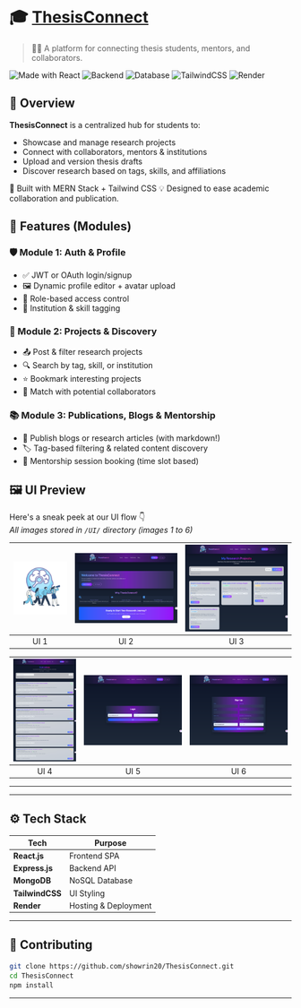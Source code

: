 # 🎓 [ThesisConnect](https://docs.google.com/document/d/1C-v7He-nDQgbw6lyI3BAR52A98BQpnWWdbkWAWkjkrk/edit?usp=sharing)

> 👩‍💻 A platform for connecting thesis students, mentors, and collaborators.

![Made with React](https://img.shields.io/badge/Frontend-React.js-blue?style=flat-square\&logo=react)
![Backend](https://img.shields.io/badge/Backend-Express.js-lightgrey?style=flat-square\&logo=express)
![Database](https://img.shields.io/badge/Database-MongoDB-green?style=flat-square\&logo=mongodb)
![TailwindCSS](https://img.shields.io/badge/Styling-TailwindCSS-38bdf8?style=flat-square\&logo=tailwindcss)
![Render](https://img.shields.io/badge/Deployment-Render-purple?style=flat-square)


## 📌 Overview

**ThesisConnect** is a centralized hub for students to:

* Showcase and manage research projects
* Connect with collaborators, mentors & institutions
* Upload and version thesis drafts
* Discover research based on tags, skills, and affiliations

🚀 Built with MERN Stack + Tailwind CSS
💡 Designed to ease academic collaboration and publication.

## 🧩 Features (Modules)

### 🛡️ Module 1: Auth & Profile

* ✅ JWT or OAuth login/signup
* 🖼️ Dynamic profile editor + avatar upload
* 🔐 Role-based access control
* 🏫 Institution & skill tagging

### 📂 Module 2: Projects & Discovery

* 📤 Post & filter research projects
* 🔍 Search by tag, skill, or institution
* ⭐ Bookmark interesting projects
* 🧠 Match with potential collaborators

### 📚 Module 3: Publications, Blogs & Mentorship

* 📝 Publish blogs or research articles (with markdown!)
* 🏷️ Tag-based filtering & related content discovery
* 📅 Mentorship session booking (time slot based)




## 🖼️ UI Preview

Here's a sneak peek at our UI flow 👇  
*All images stored in `/UI/` directory (images 1 to 6)*

| ![UI 1](https://github.com/showrin20/ThesisConnect/blob/main/UI/1.png) | ![UI 2](https://github.com/showrin20/ThesisConnect/blob/main/UI/2.png) | ![UI 3](https://github.com/showrin20/ThesisConnect/blob/main/UI/3.png) |
|:--:|:--:|:--:|
| UI 1 | UI 2 | UI 3 |

| ![UI 5](https://github.com/showrin20/ThesisConnect/blob/main/UI/5.png) | ![UI 4](https://github.com/showrin20/ThesisConnect/blob/main/UI/4.png) | ![UI 6](https://github.com/showrin20/ThesisConnect/blob/main/UI/6.png) |
|:--:|:--:|:--:|
| UI 4 | UI 5 | UI 6 |

---
---

## ⚙️ Tech Stack

| Tech            | Purpose              |
| --------------- | -------------------- |
| **React.js**    | Frontend SPA         |
| **Express.js**  | Backend API          |
| **MongoDB**     | NoSQL Database       |
| **TailwindCSS** | UI Styling           |
| **Render**      | Hosting & Deployment |

---

## 🤝 Contributing

```bash
git clone https://github.com/showrin20/ThesisConnect.git
cd ThesisConnect
npm install
```

---

